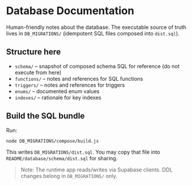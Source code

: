 # Database Documentation

Human-friendly notes about the database. The executable source of truth lives in `DB_MIGRATIONS/` (idempotent SQL files composed into `dist.sql`).

## Structure here

- `schema/` – snapshot of composed schema SQL for reference (do not execute from here)
- `functions/` – notes and references for SQL functions
- `triggers/` – notes and references for triggers
- `enums/` – documented enum values
- `indexes/` – rationale for key indexes

## Build the SQL bundle

Run:

```bash
node DB_MIGRATIONS/compose/build.js
```

This writes `DB_MIGRATIONS/dist.sql`. You may copy that file into `README/database/schema/dist.sql` for sharing.

> Note: The runtime app reads/writes via Supabase clients. DDL changes belong in `DB_MIGRATIONS/` only.
